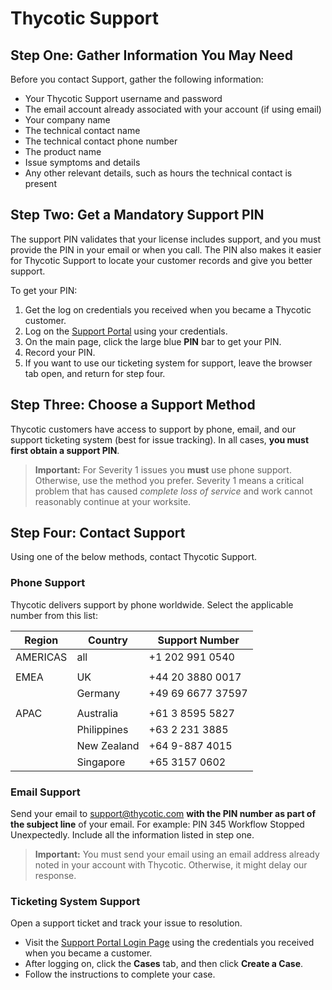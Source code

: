 [title]: # (Support)
[tags]: # (thycotic)
[priority]: # (3000)

# Thycotic Support

## Step One: Gather Information You May Need

Before you contact Support, gather the following information:

- Your Thycotic Support username and password
- The email account already associated with your account (if using email)
- Your company name
- The technical contact name
- The technical contact phone number
- The product name
- Issue symptoms and details
- Any other relevant details, such as hours the technical contact is present

## Step Two: Get a Mandatory Support PIN 

The support PIN validates that your license includes support, and you must provide the PIN in your email or when you call. The PIN also makes it easier for Thycotic Support to locate your customer records and give you better support.

To get your PIN:

1. Get the log on credentials you received when you became a Thycotic customer.
1. Log on the [Support Portal](https://thycotic.force.com/support/s/login/) using your credentials.
1. On the main page, click the large blue **PIN** bar to get your PIN.
1. Record your PIN.
1. If you want to use our ticketing system for support, leave the browser tab open, and return for step four.

## Step Three: Choose a Support Method

Thycotic customers have access to support by phone, email, and our support ticketing system (best for issue tracking). In all cases, **you must first obtain a support PIN**.

> **Important:** For Severity 1 issues you **must** use phone support. Otherwise, use the method you prefer.​
> Severity 1 means a critical problem that has caused *complete loss of service* and work cannot reasonably continue at your worksite.​

## Step Four: Contact Support

Using one of the below methods, contact Thycotic Support.

### Phone Support

Thycotic delivers support by phone worldwide. Select the applicable number from this list:

| Region | Country | Support Number |
| ----- | ----- | ----- |
| AMERICAS | all | \+1 202 991 0540 |
| | | |
| EMEA | UK | \+44 20 3880 0017 |
| | Germany     | \+49 69 6677 37597 |
| | | |
| APAC | Australia | \+61 3 8595 5827 |
| | Philippines | \+63 2 231 3885 |
| | New Zealand | \+64 9-887 4015 |
| | Singapore | \+65 3157 0602 |

### Email Support

Send your email to support@thycotic.com __with the PIN number as part of the subject line__ of your email. For example: PIN 345 Workflow Stopped Unexpectedly. Include all the information listed in step one. 

> **Important:** You must send your email using an email address already noted in your account with Thycotic. Otherwise, it might delay our response.​

### Ticketing System Support

Open a support ticket and track your issue to resolution.

* Visit the [Support Portal Login Page](https://thycotic.force.com/support/s/login/) using the credentials you received when you became a customer.
* After logging on, click the __Cases__ tab, and then click __Create a Case__.
* Follow the instructions to complete your case.